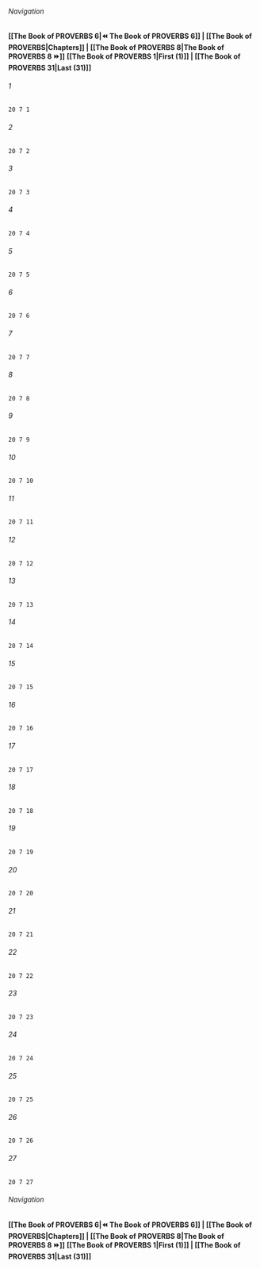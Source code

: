 
###### Navigation
**[[The Book of PROVERBS 6|⏪ The Book of PROVERBS 6]] | [[The Book of PROVERBS|Chapters]] | [[The Book of PROVERBS 8|The Book of PROVERBS 8 ⏩]]**
**[[The Book of PROVERBS 1|First (1)]] | [[The Book of PROVERBS 31|Last (31)]]**

###### 1
``` verse
20 7 1 
```
###### 2
``` verse
20 7 2 
```
###### 3
``` verse
20 7 3 
```
###### 4
``` verse
20 7 4 
```
###### 5
``` verse
20 7 5 
```
###### 6
``` verse
20 7 6 
```
###### 7
``` verse
20 7 7 
```
###### 8
``` verse
20 7 8 
```
###### 9
``` verse
20 7 9 
```
###### 10
``` verse
20 7 10 
```
###### 11
``` verse
20 7 11 
```
###### 12
``` verse
20 7 12 
```
###### 13
``` verse
20 7 13 
```
###### 14
``` verse
20 7 14 
```
###### 15
``` verse
20 7 15 
```
###### 16
``` verse
20 7 16 
```
###### 17
``` verse
20 7 17 
```
###### 18
``` verse
20 7 18 
```
###### 19
``` verse
20 7 19 
```
###### 20
``` verse
20 7 20 
```
###### 21
``` verse
20 7 21 
```
###### 22
``` verse
20 7 22 
```
###### 23
``` verse
20 7 23 
```
###### 24
``` verse
20 7 24 
```
###### 25
``` verse
20 7 25 
```
###### 26
``` verse
20 7 26 
```
###### 27
``` verse
20 7 27 
```

###### Navigation
**[[The Book of PROVERBS 6|⏪ The Book of PROVERBS 6]] | [[The Book of PROVERBS|Chapters]] | [[The Book of PROVERBS 8|The Book of PROVERBS 8 ⏩]]**
**[[The Book of PROVERBS 1|First (1)]] | [[The Book of PROVERBS 31|Last (31)]]**

